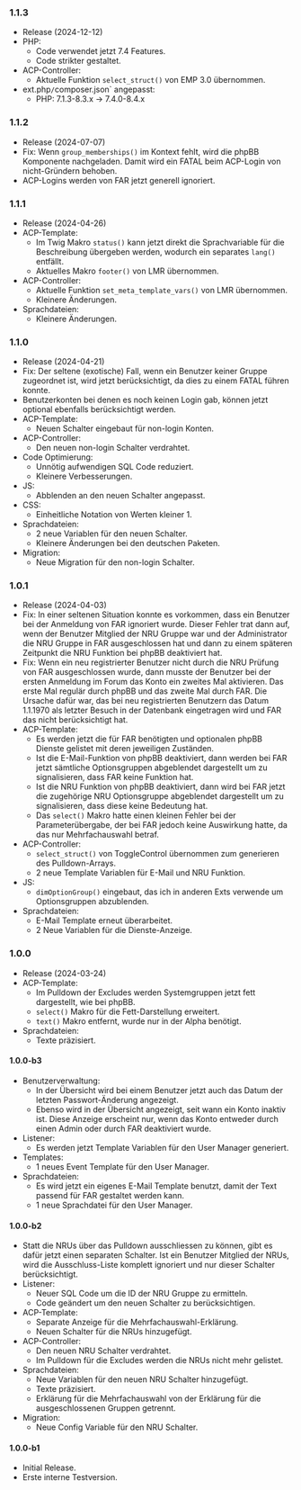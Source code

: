 ### 1.1.3
* Release (2024-12-12)
* PHP:
  * Code verwendet jetzt 7.4 Features.
  * Code strikter gestaltet.
* ACP-Controller:
  * Aktuelle Funktion `select_struct()` von EMP 3.0 übernommen.
* ext.php`/`composer.json` angepasst:
  * PHP: 7.1.3-8.3.x -> 7.4.0-8.4.x

### 1.1.2
* Release (2024-07-07)
* Fix: Wenn `group_memberships()` im Kontext fehlt, wird die phpBB Komponente nachgeladen. Damit wird ein FATAL beim ACP-Login von nicht-Gründern behoben.
* ACP-Logins werden von FAR jetzt generell ignoriert.

### 1.1.1
* Release (2024-04-26)
* ACP-Template:
  * Im Twig Makro `status()` kann jetzt direkt die Sprachvariable für die Beschreibung übergeben werden, wodurch ein separates `lang()` entfällt.
  * Aktuelles Makro `footer()` von LMR übernommen.
* ACP-Controller:
  * Aktuelle Funktion `set_meta_template_vars()` von LMR übernommen.
  * Kleinere Änderungen.
* Sprachdateien:
  * Kleinere Änderungen.

### 1.1.0
* Release (2024-04-21)
* Fix: Der seltene (exotische) Fall, wenn ein Benutzer keiner Gruppe zugeordnet ist, wird jetzt berücksichtigt, da dies zu einem FATAL führen konnte.
* Benutzerkonten bei denen es noch keinen Login gab, können jetzt optional ebenfalls berücksichtigt werden.
* ACP-Template:
  * Neuen Schalter eingebaut für non-login Konten.
* ACP-Controller:
  * Den neuen non-login Schalter verdrahtet.
* Code Optimierung:
  * Unnötig aufwendigen SQL Code reduziert.
  * Kleinere Verbesserungen.
* JS:
  * Abblenden an den neuen Schalter angepasst.
* CSS:
  * Einheitliche Notation von Werten kleiner 1.
* Sprachdateien:
  * 2 neue Variablen für den neuen Schalter.
  * Kleinere Änderungen bei den deutschen Paketen.
* Migration:
  * Neue Migration für den non-login Schalter.

### 1.0.1
* Release (2024-04-03)
* Fix: In einer seltenen Situation konnte es vorkommen, dass ein Benutzer bei der Anmeldung von FAR ignoriert wurde. Dieser Fehler trat dann auf, wenn der Benutzer Mitglied der NRU Gruppe war und der Administrator die NRU Gruppe in FAR ausgeschlossen hat und dann zu einem späteren Zeitpunkt die NRU Funktion bei phpBB deaktiviert hat.
* Fix: Wenn ein neu registrierter Benutzer nicht durch die NRU Prüfung von FAR ausgeschlossen wurde, dann musste der Benutzer bei der ersten Anmeldung im Forum das Konto ein zweites Mal aktivieren. Das erste Mal regulär durch phpBB und das zweite Mal durch FAR. Die Ursache dafür war, das bei neu registrierten Benutzern das Datum 1.1.1970 als letzter Besuch in der Datenbank eingetragen wird und FAR das nicht berücksichtigt hat.
* ACP-Template:
  * Es werden jetzt die für FAR benötigten und optionalen phpBB Dienste gelistet mit deren jeweiligen Zuständen.
  * Ist die E-Mail-Funktion von phpBB deaktiviert, dann werden bei FAR jetzt sämtliche Optionsgruppen abgeblendet dargestellt um zu signalisieren, dass FAR keine Funktion hat.
  * Ist die NRU Funktion von phpBB deaktiviert, dann wird bei FAR jetzt die zugehörige NRU Optionsgruppe abgeblendet dargestellt um zu signalisieren, dass diese keine Bedeutung hat.
  * Das `select()` Makro hatte einen kleinen Fehler bei der Parameterübergabe, der bei FAR jedoch keine Auswirkung hatte, da das nur Mehrfachauswahl betraf.
* ACP-Controller:
  * `select_struct()` von ToggleControl übernommen zum generieren des Pulldown-Arrays.
  * 2 neue Template Variablen für E-Mail und NRU Funktion.
* JS:
  * `dimOptionGroup()` eingebaut, das ich in anderen Exts verwende um Optionsgruppen abzublenden.
* Sprachdateien:
  * E-Mail Template erneut überarbeitet.
  * 2 Neue Variablen für die Dienste-Anzeige.

### 1.0.0
* Release (2024-03-24)
* ACP-Template:
  * Im Pulldown der Excludes werden Systemgruppen jetzt fett dargestellt, wie bei phpBB.
  * `select()` Makro für die Fett-Darstellung erweitert.
  * `text()` Makro entfernt, wurde nur in der Alpha benötigt.
* Sprachdateien:
  * Texte präzisiert.

#### 1.0.0-b3
* Benutzerverwaltung:
  * In der Übersicht wird bei einem Benutzer jetzt auch das Datum der letzten Passwort-Änderung angezeigt.
  * Ebenso wird in der Übersicht angezeigt, seit wann ein Konto inaktiv ist. Diese Anzeige erscheint nur, wenn das Konto entweder durch einen Admin oder durch FAR deaktiviert wurde.
* Listener:
  * Es werden jetzt Template Variablen für den User Manager generiert.
* Templates:
  * 1 neues Event Template für den User Manager.
* Sprachdateien:
  * Es wird jetzt ein eigenes E-Mail Template benutzt, damit der Text passend für FAR gestaltet werden kann.
  * 1 neue Sprachdatei für den User Manager.
 
#### 1.0.0-b2
* Statt die NRUs über das Pulldown ausschliessen zu können, gibt es dafür jetzt einen separaten Schalter. Ist ein Benutzer Mitglied der NRUs, wird die Ausschluss-Liste komplett ignoriert und nur dieser Schalter berücksichtigt.
* Listener:
  * Neuer SQL Code um die ID der NRU Gruppe zu ermitteln.
  * Code geändert um den neuen Schalter zu berücksichtigen.
* ACP-Template:
  * Separate Anzeige für die Mehrfachauswahl-Erklärung.
  * Neuen Schalter für die NRUs hinzugefügt.
* ACP-Controller:
  * Den neuen NRU Schalter verdrahtet.
  * Im Pulldown für die Excludes werden die NRUs nicht mehr gelistet.
* Sprachdateien:
  * Neue Variablen für den neuen NRU Schalter hinzugefügt.
  * Texte präzisiert.
  * Erklärung für die Mehrfachauswahl von der Erklärung für die ausgeschlossenen Gruppen getrennt.
* Migration:
  * Neue Config Variable für den NRU Schalter.

#### 1.0.0-b1
* Initial Release.
* Erste interne Testversion.
